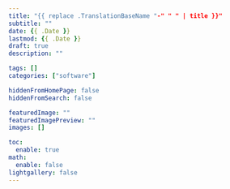 ```yaml
---
title: "{{ replace .TranslationBaseName "-" " " | title }}"
subtitle: ""
date: {{ .Date }}
lastmod: {{ .Date }}
draft: true
description: ""

tags: []
categories: ["software"]

hiddenFromHomePage: false
hiddenFromSearch: false

featuredImage: ""
featuredImagePreview: ""
images: []

toc:
  enable: true
math:
  enable: false
lightgallery: false
---
```


<!--more-->
